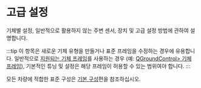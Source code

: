 # 고급 설정 

기체별 설정, 일반적으로 활용하지 않는 주변 센서, 장치 및 고급 설정 방법에 관하여 설명합니다.

:::tip
이 항목은 새로운 기체 유형을 만들거나 표준 프레임을 수정하는 경우에 유용합니다. 일반적으로 [지원되는 기체 프레임](../airframes/airframe_reference.md#copter)를 사용하는 경우 (예: [QGroundControl> 기체 프레임](../config/airframe.md)), 기본적인 튜닝 및 설정은 해당 프레임이 허용할 수 있는 범위여야 합니다.
:::

모든 차량에 적합한 표준 구성은 [기본 구성](../config/README.md)편을 참조하십시오.